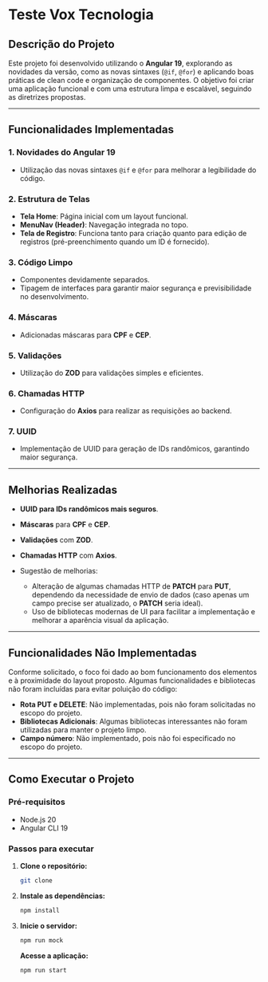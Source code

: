 # Teste Vox Tecnologia

## Descrição do Projeto

Este projeto foi desenvolvido utilizando o **Angular 19**, explorando as novidades da versão, como as novas sintaxes (`@if`, `@for`) e aplicando boas práticas de clean code e organização de componentes. O objetivo foi criar uma aplicação funcional e com uma estrutura limpa e escalável, seguindo as diretrizes propostas.

---

## Funcionalidades Implementadas

### 1. **Novidades do Angular 19**

- Utilização das novas sintaxes `@if` e `@for` para melhorar a legibilidade do código.

### 2. **Estrutura de Telas**

- **Tela Home**: Página inicial com um layout funcional.
- **MenuNav (Header)**: Navegação integrada no topo.
- **Tela de Registro**: Funciona tanto para criação quanto para edição de registros (pré-preenchimento quando um ID é fornecido).

### 3. **Código Limpo**

- Componentes devidamente separados.
- Tipagem de interfaces para garantir maior segurança e previsibilidade no desenvolvimento.

### 4. **Máscaras**

- Adicionadas máscaras para **CPF** e **CEP**.

### 5. **Validações**

- Utilização do **ZOD** para validações simples e eficientes.

### 6. **Chamadas HTTP**

- Configuração do **Axios** para realizar as requisições ao backend.

### 7. **UUID**

- Implementação de UUID para geração de IDs randômicos, garantindo maior segurança.

---

## Melhorias Realizadas

- **UUID para IDs randômicos mais seguros**.
- **Máscaras** para **CPF** e **CEP**.
- **Validações** com **ZOD**.
- **Chamadas HTTP** com **Axios**.

- Sugestão de melhorias:
  - Alteração de algumas chamadas HTTP de **PATCH** para **PUT**, dependendo da necessidade de envio de dados (caso apenas um campo precise ser atualizado, o **PATCH** seria ideal).
  - Uso de bibliotecas modernas de UI para facilitar a implementação e melhorar a aparência visual da aplicação.

---

## Funcionalidades Não Implementadas

Conforme solicitado, o foco foi dado ao bom funcionamento dos elementos e à proximidade do layout proposto. Algumas funcionalidades e bibliotecas não foram incluídas para evitar poluição do código:

- **Rota PUT e DELETE**: Não implementadas, pois não foram solicitadas no escopo do projeto.
- **Bibliotecas Adicionais**: Algumas bibliotecas interessantes não foram utilizadas para manter o projeto limpo.
- **Campo número**: Não implementado, pois não foi especificado no escopo do projeto.

---

## Como Executar o Projeto

### Pré-requisitos

- Node.js 20
- Angular CLI 19

### Passos para executar

1. **Clone o repositório:**

   ```bash
   git clone
   ```

2. **Instale as dependências:**

   ```bash
   npm install
   ```

3. **Inicie o servidor:**

   ```bash
   npm run mock
   ```

   **Acesse a aplicação:**

   ```bash
   npm run start
   ```
